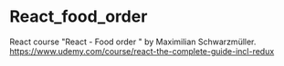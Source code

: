 # React_food_order

React course "React - Food order " by Maximilian Schwarzmüller.
https://www.udemy.com/course/react-the-complete-guide-incl-redux
